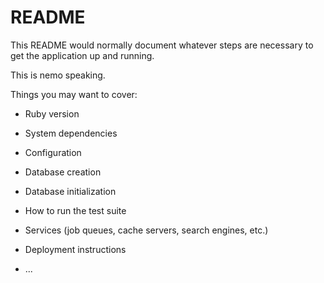 # README

This README would normally document whatever steps are necessary to get the
application up and running.

This is nemo speaking.

Things you may want to cover:

* Ruby version

* System dependencies

* Configuration

* Database creation

* Database initialization

* How to run the test suite

* Services (job queues, cache servers, search engines, etc.)

* Deployment instructions

* ...
